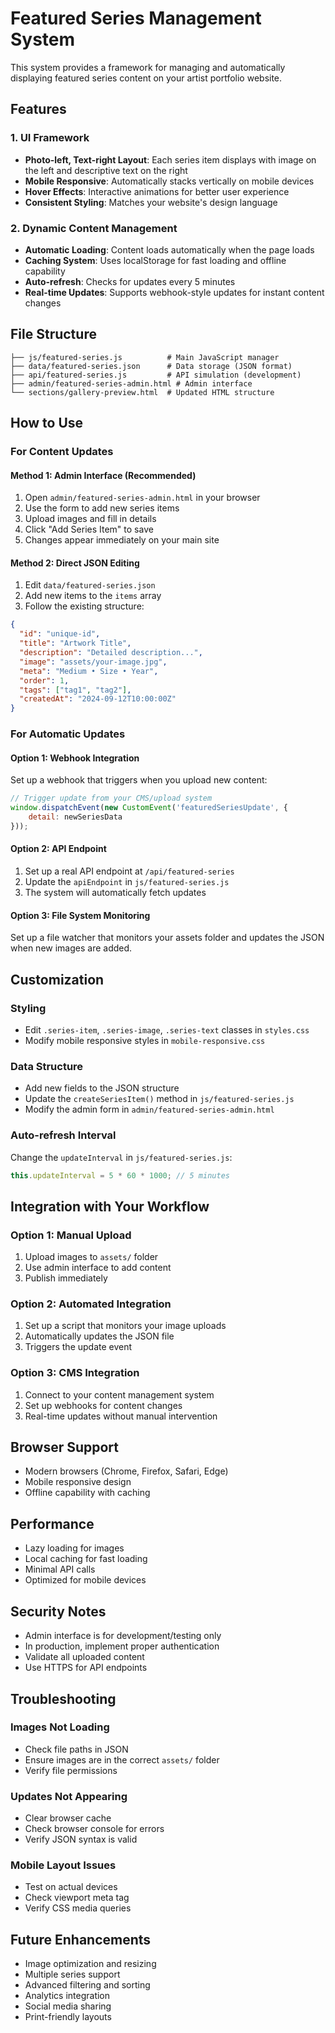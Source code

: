 # Featured Series Management System

This system provides a framework for managing and automatically displaying featured series content on your artist portfolio website.

## Features

### 1. UI Framework
- **Photo-left, Text-right Layout**: Each series item displays with image on the left and descriptive text on the right
- **Mobile Responsive**: Automatically stacks vertically on mobile devices
- **Hover Effects**: Interactive animations for better user experience
- **Consistent Styling**: Matches your website's design language

### 2. Dynamic Content Management
- **Automatic Loading**: Content loads automatically when the page loads
- **Caching System**: Uses localStorage for fast loading and offline capability
- **Auto-refresh**: Checks for updates every 5 minutes
- **Real-time Updates**: Supports webhook-style updates for instant content changes

## File Structure

```
├── js/featured-series.js          # Main JavaScript manager
├── data/featured-series.json      # Data storage (JSON format)
├── api/featured-series.js         # API simulation (development)
├── admin/featured-series-admin.html # Admin interface
└── sections/gallery-preview.html  # Updated HTML structure
```

## How to Use

### For Content Updates

#### Method 1: Admin Interface (Recommended)
1. Open `admin/featured-series-admin.html` in your browser
2. Use the form to add new series items
3. Upload images and fill in details
4. Click "Add Series Item" to save
5. Changes appear immediately on your main site

#### Method 2: Direct JSON Editing
1. Edit `data/featured-series.json`
2. Add new items to the `items` array
3. Follow the existing structure:
```json
{
  "id": "unique-id",
  "title": "Artwork Title",
  "description": "Detailed description...",
  "image": "assets/your-image.jpg",
  "meta": "Medium • Size • Year",
  "order": 1,
  "tags": ["tag1", "tag2"],
  "createdAt": "2024-09-12T10:00:00Z"
}
```

### For Automatic Updates

#### Option 1: Webhook Integration
Set up a webhook that triggers when you upload new content:

```javascript
// Trigger update from your CMS/upload system
window.dispatchEvent(new CustomEvent('featuredSeriesUpdate', {
    detail: newSeriesData
}));
```

#### Option 2: API Endpoint
1. Set up a real API endpoint at `/api/featured-series`
2. Update the `apiEndpoint` in `js/featured-series.js`
3. The system will automatically fetch updates

#### Option 3: File System Monitoring
Set up a file watcher that monitors your assets folder and updates the JSON when new images are added.

## Customization

### Styling
- Edit `.series-item`, `.series-image`, `.series-text` classes in `styles.css`
- Modify mobile responsive styles in `mobile-responsive.css`

### Data Structure
- Add new fields to the JSON structure
- Update the `createSeriesItem()` method in `js/featured-series.js`
- Modify the admin form in `admin/featured-series-admin.html`

### Auto-refresh Interval
Change the `updateInterval` in `js/featured-series.js`:
```javascript
this.updateInterval = 5 * 60 * 1000; // 5 minutes
```

## Integration with Your Workflow

### Option 1: Manual Upload
1. Upload images to `assets/` folder
2. Use admin interface to add content
3. Publish immediately

### Option 2: Automated Integration
1. Set up a script that monitors your image uploads
2. Automatically updates the JSON file
3. Triggers the update event

### Option 3: CMS Integration
1. Connect to your content management system
2. Set up webhooks for content changes
3. Real-time updates without manual intervention

## Browser Support
- Modern browsers (Chrome, Firefox, Safari, Edge)
- Mobile responsive design
- Offline capability with caching

## Performance
- Lazy loading for images
- Local caching for fast loading
- Minimal API calls
- Optimized for mobile devices

## Security Notes
- Admin interface is for development/testing only
- In production, implement proper authentication
- Validate all uploaded content
- Use HTTPS for API endpoints

## Troubleshooting

### Images Not Loading
- Check file paths in JSON
- Ensure images are in the correct `assets/` folder
- Verify file permissions

### Updates Not Appearing
- Clear browser cache
- Check browser console for errors
- Verify JSON syntax is valid

### Mobile Layout Issues
- Test on actual devices
- Check viewport meta tag
- Verify CSS media queries

## Future Enhancements
- Image optimization and resizing
- Multiple series support
- Advanced filtering and sorting
- Analytics integration
- Social media sharing
- Print-friendly layouts
